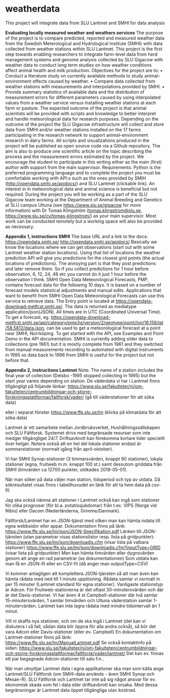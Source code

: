 # weatherdata
This project will integrate data from SLU Lantmet and SMHI for data analysis

**Evaluating locally measured weather and weathers services**
The purpose of the project is to compare predicted, reported and measured weather data from the Swedish Meterological and Hydrological Institute (SMHI) with data collected from weather stations within SLU Lantmet. This project is the first step towards enabling researchers to integrate farm-level data from herd management systems and genome analysis collected by SLU Gigacow with weather data to conduct long term studies on how weather conditions affect animal health and milk production.
Objectives for the project are to:
•	Conduct a literature study on currently available methods to study animal-environment effects caused by weather.
•	Compare data collected from weather stations with measurements and interpolations provided by SMHI.
•	Provide summary statistics of available data and the distribution of measurement errors for different parameters caused by using interpolated values from a weather service versus installing weather stations at each farm or pasture. 
The expected outcome of the project is that animal scientists will be provided with scripts and knowledge to better interpret and handle meteorological data for research purposes. Depending on the outcome of the project the SLU Gigacow infrastructure will collect and store data from SMHI and/or weather stations installed on the 17 farms participating in the research network to support animal-environment research in dairy farms.
All scripts and visualizations produced in the project will be published as open source code via a Github repository. The aim is also to produce one scientific article on the topic describing the process and the measurement errors estimated by the project. We encourage the student to participate in this writing either as the main (first) author with support from the main supervisor.
Requirements: Python is the preferred programming language and to complete the project you must be comfortable working with API:s such as the ones provided by SMIH (http://opendata.smhi.se/apidocs/) and SLU Lantmet (clickable link). An interest in in meteorological data and animal science is beneficial but not required.
During the project you will be working as a part of the SLU Gigacow team working at the Department of Animal Breeding and Genetics at SLU campus Ultuna (see https://www.slu.se/gigacow for more information) with Dr Tomas Klingström (tomas.klingstrom@slu.se, https://www.slu.se/cv/tomas-klingstrom/) as your main supervisor. Most work can be conducted remotely but a working space will also be provided as necessary.  

**Appendix 1, instructions SMHI**
The base URL and a link to the docs:
https://opendata.smhi.se/
http://opendata.smhi.se/apidocs/ 
Basically we know the locations where we can get observations (start out with some Lantmet weather station locations). Using that list of locations the weather prediction API will give you predictions for the closest grid points (the actual locations of predictions). The annoying part is that they post predictions and later remove them. So if you collect predictions for 1 hour before observation, 6, 12, 24, 48 etc you cannot do it just 1 hour before the observation I think.
SMHI Open Data Meteorological Forecasts, PMP, contains forecast data for the following 10 days. It is based on a number of forecast models statistical adjustments and manual edits. Applications that want to benefit from SMHI Open Data Meteorological Forecasts can use this service to retrieve data. The Entry point is located at https://opendata-download-metfcst.smhi.se/. The data is returned as mediatype application/json(JSON). All times are in UTC (Coordinated Universal Time). To get a forecast, eg. https://opendata-download-metfcst.smhi.se/api/category/pmp3g/version/2/geotype/point/lon/16.158/lat/58.5812/data.json, can be used to get a meteorological forecast at a point near SMHI, Norrköping. To get started with the API, see Examples and Point Demo in the API documentation.
SMHI is currently adding older data to collections (pre 1961) but it is mostly complete from 1961 and they switched from manual measurements recording to automated with digital instruments in 1995 so data back to 1996 from SMHI is useful for the project but not before that. 

**Appendix 2, instructions Lantmet**
Note: The name of a station includes the final year of collection (Delsbo -1995 stopped collecting in 1995) but the start year varies depending on station.
De väderdata vi har i Lantmet finns tillgängligt på följande länkar:
https://www.slu.se/fakulteter/nj/om-fakulteten/centrumbildningar-och-storre-forskningsplattformar/faltforsk/vader/ (gå till väderstationer för att söka data)
 
eller i separat fönster https://www.ffe.slu.se/lm (klicka på klimatdata för att söka data)
 
Lantmet är ett samarbete mellan Jordbruksverket, Hushållningssällskapen och SLU Fältforsk. Systemet drivs med begränsade resurser som inte medger tillgängliget 24/7. 
Driftsavbrott kan förekomma kortare tider speciellt över helger. Notera också att en hel del lokala stationer endast är sommarstationer (normalt igång från april-oktober).
 
Vi har SMHI Synop-stationer (3 timmarsvärden, knappt 90 stationer), lokala stationer (egna, fruitweb m.m. knappt 100 st.) samt dessutom griddata från SMHI (timvärden ca 12700 punkter, utökades 2018-05-01).
 
När man söker på data väljer man station, tidsperiod och typ av utdata. Då sökresultatet visas finns i tabellhuvudet en länk för att ta hem data på csv-fil.
 
Jag ska också nämna att stationer i Lantmet också kan ingå som stationer för olika prognoser (för bl.a. potatissjukdomar) från t.ex. VIPS (Norge vid Nibio) eller Dacom (Nederländerna, Grimme/Danmark).
 
Fältforsk/Lantmet har en JSON-tjänst med vilken man kan hämta indata till egna webbsidor eller appar.
Dokumentation finns på länk: https://www.ffe.slu.se/lm/json/JSON-Specifikation.pdf
Länken till JSON-tjänsten (utan parametrar visas stationslistor resp. lista på gridpunkter):
https://www.ffe.slu.se/lm/json/downloadjs.cfm (visar lista på valbara stationer)
https://www.ffe.slu.se/lm/json/downloadjs.cfm?inputType=GRID (visar lista på gridpunkter)
Man kan hämta timvärden eller dygnsvärden genom att ange en rad parametrar (se dokumentationen)
Som utdata kan man få en JSON-fil eller en CSV-fil (då anger man outputType=CSV)
 
Vi kommer antagligen att komplettera JSON-tjänsten så att man även kan hämta rådata med ned till 1 minuts upplösning. 
Rådata samlar vi normalt in per 15 minuter (Lantmet standard för egna stationer). Vanligaste stationstyp är Adcon.
För Fruitweb-stationerna är det oftast 30-minutersvärden och där är det Davis-stationer. 
Vi har även 4 st Campbell-stationer där två samlar 15-minutersvärden, 1 samlar timvärden och Ultuna väderstation samlar 1-minutervärden.
Lantmet kan inte lagra rådata med mindre tidsintervall än 1 minut.
 
Vill ni skaffa nya stationer, och om de ska ingå i Lantmet (det kan vi diskutera i så fall, sådan data blir öppna för alla andra också), så bör det vara Adcon eller Davis-stationer (eller ev. Campbell)
En dokumentation om Lantmet-stationer finns på länk: https://www.ffe.slu.se/lm/ManualLantmet.pdf
Se också kontaktinfo på sidan: https://www.slu.se/fakulteter/nj/om-fakulteten/centrumbildningar-och-storre-forskningsplattformar/faltforsk/vader/lantmet/
Det kan ev. finnas ett par begagnade Adcon-stationer till salu f.n..
 
När man utnyttjar Lantmet data i egna applikationer ska man som källa ange Lantmet/SLU Fältforsk (om SMHI-data används - även SMHI Synop och Mesan-R).
SLU Fältforsk och Lantmet tar inte på sig något ansvar för ev.  ekonomisk skada som fel i data eller driftsavbrott kan orsaka.
Med dessa begränsningar är Lantmet data öppet tillgängliga utan kostnad.
 

